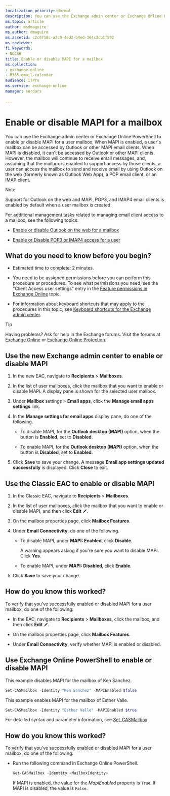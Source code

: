 ```yaml
---
localization_priority: Normal
description: You can use the Exchange admin center or Exchange Online PowerShell to enable or disable MAPI for a user mailbox. When MAPI is enabled, a user's mailbox can be accessed by Outlook or other MAPI email clients. When MAPI is disabled, it can't be accessed by Outlook or other MAPI clients. However, the mailbox will continue to receive email messages, and, assuming that the mailbox is enabled to support access by those clients, a user can access the mailbox to send and receive email by using Outlook on the web, a POP email client, or an IMAP client.
ms.topic: article
author: msdmaguire
ms.author: dmaguire
ms.assetid: c2c6718c-a2c0-4ed2-b4ed-364c3cb1f592
ms.reviewer: 
f1.keywords:
- NOCSH
title: Enable or disable MAPI for a mailbox
ms.collection: 
- exchange-online
- M365-email-calendar
audience: ITPro
ms.service: exchange-online
manager: serdars

---
```


# Enable or disable MAPI for a mailbox

You can use the Exchange admin center or Exchange Online PowerShell to enable or disable MAPI for a user mailbox. When MAPI is enabled, a user's mailbox can be accessed by Outlook or other MAPI email clients. When MAPI is disabled, it can't be accessed by Outlook or other MAPI clients. However, the mailbox will continue to receive email messages, and, assuming that the mailbox is enabled to support access by those clients, a user can access the mailbox to send and receive email by using Outlook on the web (formerly known as Outlook Web App), a POP email client, or an IMAP client.

> [!NOTE]
> Support for Outlook on the web and MAPI, POP3, and IMAP4 email clients is enabled by default when a user mailbox is created.

For additional management tasks related to managing email client access to a mailbox, see the following topics:

- [Enable or disable Outlook on the web for a mailbox](enable-or-disable-outlook-web-app.md)

- [Enable or Disable POP3 or IMAP4 access for a user](../../clients-and-mobile-in-exchange-online/pop3-and-imap4/enable-or-disable-pop3-or-imap4-access.md)

## What do you need to know before you begin?

- Estimated time to complete: 2 minutes.

- You need to be assigned permissions before you can perform this procedure or procedures. To see what permissions you need, see the "Client Access user settings" entry in the [Feature permissions in Exchange Online](../../permissions-exo/feature-permissions.md) topic.

- For information about keyboard shortcuts that may apply to the procedures in this topic, see [Keyboard shortcuts for the Exchange admin center](../../accessibility/keyboard-shortcuts-in-admin-center.md).

> [!TIP]
> Having problems? Ask for help in the Exchange forums. Visit the forums at [Exchange Online](https://social.technet.microsoft.com/forums/msonline/home?forum=onlineservicesexchange) or [Exchange Online Protection](https://social.technet.microsoft.com/forums/forefront/home?forum=FOPE).

## Use the new Exchange admin center to enable or disable MAPI

1. In the new EAC, navigate to **Recipients** \> **Mailboxes**.

2. In the list of user mailboxes, click the mailbox that you want to enable or disable MAPI. A display pane is shown for the selected user mailbox.

3. Under **Mailbox** settings \> **Email apps**, click the **Manage email apps settings** link.

4. In the **Manage settings for email apps** display pane, do one of the following.

   - To disable MAPI, for the **Outlook desktop (MAPI)** option, when the button is **Enabled**, set to **Disabled**.
 
   - To enable MAPI, for the **Outlook desktop (MAPI)** option, when the button is **Disabled**, set to **Enabled**.

5. Click **Save** to save your change. A message **Email app settings updated successfully** is displayed. Click **Close** to exit.

## Use the Classic EAC to enable or disable MAPI

1. In the Classic EAC, navigate to **Recipients** \> **Mailboxes**.

2. In the list of user mailboxes, click the mailbox that you want to enable or disable MAPI, and then click **Edit** ![Edit icon](../../media/ITPro_EAC_EditIcon.gif).

3. On the mailbox properties page, click **Mailbox Features**.

4. Under **Email Connectivity**, do one of the following.

   - To disable MAPI, under **MAPI: Enabled**, click **Disable**.

     A warning appears asking if you're sure you want to disable MAPI. Click **Yes**.

   - To enable MAPI, under **MAPI: Disabled**, click **Enable**.

5. Click **Save** to save your change.

## How do you know this worked?

To verify that you've successfully enabled or disabled MAPI for a user mailbox, do one of the following:

- In the EAC, navigate to **Recipients** \> **Mailboxes**, click the mailbox, and then click **Edit** ![Edit icon](../../media/ITPro_EAC_EditIcon.gif).

- On the mailbox properties page, click **Mailbox Features**.

- Under **Email Connectivity**, verify whether MAPI is enabled or disabled.

## Use Exchange Online PowerShell to enable or disable MAPI

This example disables MAPI for the mailbox of Ken Sanchez.

```PowerShell
Set-CASMailbox -Identity "Ken Sanchez" -MAPIEnabled $false
```

This example enables MAPI for the mailbox of Esther Valle.

```PowerShell
Set-CASMailbox -Identity "Esther Valle" -MAPIEnabled $true
```

For detailed syntax and parameter information, see [Set-CASMailbox](https://docs.microsoft.com/powershell/module/exchange/set-casmailbox).

## How do you know this worked?

To verify that you've successfully enabled or disabled MAPI for a user mailbox, do one of the following:

- Run the following command in Exchange Online PowerShell.

  ```PowerShell
  Get-CASMailbox -Identity <MailboxIdentity>
  ```

  If MAPI is enabled, the value for the _MapiEnabled_ property is `True`. If MAPI is disabled, the value is `False`.
